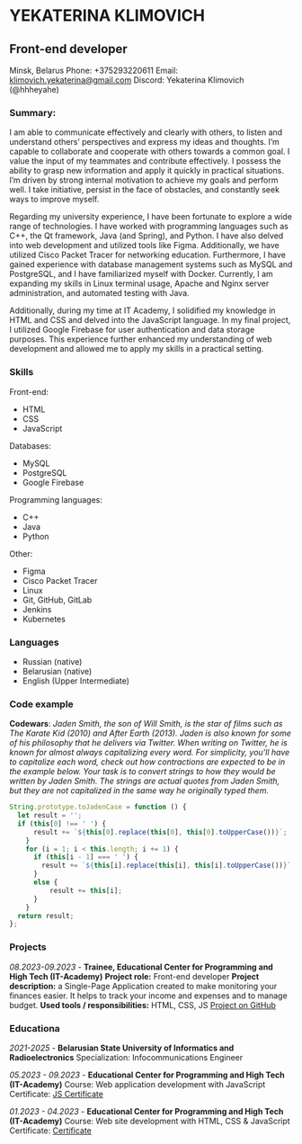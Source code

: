 # YEKATERINA KLIMOVICH
## Front-end developer
Minsk, Belarus
Phone: +375293220611
Email: klimovich.yekaterina@gmail.com
Discord: Yekaterina Klimovich (@hhheyahe)
### Summary:
I am able to communicate effectively and clearly with others, 
to listen and understand others’ perspectives and express my ideas and thoughts.
I’m capable to collaborate and cooperate with others towards a common goal. I value the input of my teammates and contribute effectively.
I possess the ability to grasp new information and apply it quickly in practical situations.
I’m driven by strong internal motivation to achieve my goals and perform well. I take initiative, persist in the 
face of obstacles, and constantly seek ways to improve myself.

Regarding my university experience, I have been fortunate to explore a wide range of 
technologies. I have worked with programming languages such as C++, the Qt 
framework, Java (and Spring), and Python. I have also delved into web development and utilized tools 
like Figma. Additionally, we have utilized Cisco Packet Tracer for networking education. 
Furthermore, I have gained experience with database management systems such as 
MySQL and PostgreSQL, and I have familiarized myself with Docker. Currently, I am 
expanding my skills in Linux terminal usage, Apache and Nginx server administration, and 
automated testing with Java.

Additionally, during my time at IT Academy, I solidified my knowledge in HTML and CSS 
and delved into the JavaScript language. In my final project, I utilized Google Firebase for 
user authentication and data storage purposes. This experience further enhanced my 
understanding of web development and allowed me to apply my skills in a practical 
setting.
### Skills 
Front-end:
* HTML
* CSS
* JavaScript

Databases:
* MySQL
* PostgreSQL
* Google Firebase

Programming languages:
* C++
* Java
* Python

Other:
* Figma
* Cisco Packet Tracer
* Linux
* Git, GitHub, GitLab
* Jenkins
* Kubernetes

### Languages 
* Russian (native)
* Belarusian (native)
* English (Upper Intermediate)

### Code example
**Codewars**: *Jaden Smith, the son of Will Smith, is the star of films such as The Karate Kid (2010) and After Earth (2013). Jaden is also known for some of his philosophy that he delivers via Twitter. When writing on Twitter, he is known for almost always capitalizing every word. For simplicity, you'll have to capitalize each word, check out how contractions are expected to be in the example below.*
*Your task is to convert strings to how they would be written by Jaden Smith. The strings are actual quotes from Jaden Smith, but they are not capitalized in the same way he originally typed them.*
```javascript
String.prototype.toJadenCase = function () {
  let result = '';
  if (this[0] !== ' ') {
      result += `${this[0].replace(this[0], this[0].toUpperCase())}`;
    }
    for (i = 1; i < this.length; i += 1) {
      if (this[i - 1] === ' ') {
        result += `${this[i].replace(this[i], this[i].toUpperCase())}`;
      }
      else {
          result += this[i];
      }
    }
  return result;
};
```
### Projects
*08.2023-09.2023* - **Trainee, Educational Center for Programming and High Tech (IT-Academy)**
**Project role:** Front-end developer
**Project description:**  a Single-Page Application created to make monitoring your finances 
easier. It helps to track your income and expenses and to manage budget.
**Used tools / responsibilities:** HTML, CSS, JS
[Project on GitHub](https://github.com/hhheyahe/MoneyWise)

### Educationa
*2021-2025* - **Belarusian State University of Informatics and Radioelectronics**
Specialization: Infocommunications Engineer

*05.2023 - 09.2023* - **Educational Center for Programming and High Tech (IT-Academy)**
Course: Web application development with JavaScript
Certificate: [JS Certificate](https://github.com/hhheyahe/courses_certificates/blob/main/JS%20Certificate%20.pdf)

*01.2023 - 04.2023* - **Educational Center for Programming and High Tech (IT-Academy)**
Course: Web site development with HTML, CSS & JavaScript
Certificate: [Certificate](https://github.com/hhheyahe/courses_certificates/blob/main/certificate.pdf)